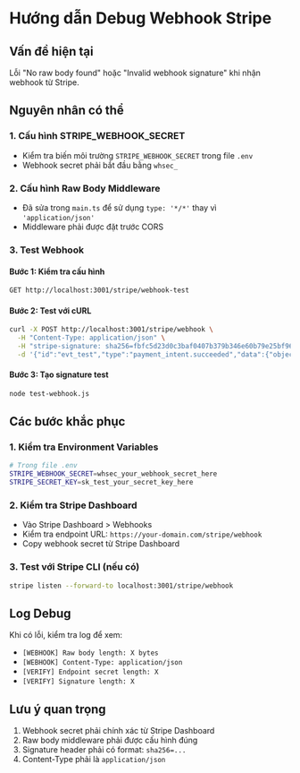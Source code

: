# Hướng dẫn Debug Webhook Stripe

## Vấn đề hiện tại
Lỗi "No raw body found" hoặc "Invalid webhook signature" khi nhận webhook từ Stripe.

## Nguyên nhân có thể

### 1. Cấu hình STRIPE_WEBHOOK_SECRET
- Kiểm tra biến môi trường `STRIPE_WEBHOOK_SECRET` trong file `.env`
- Webhook secret phải bắt đầu bằng `whsec_`

### 2. Cấu hình Raw Body Middleware
- Đã sửa trong `main.ts` để sử dụng `type: '*/*'` thay vì `'application/json'`
- Middleware phải được đặt trước CORS

### 3. Test Webhook

#### Bước 1: Kiểm tra cấu hình
```bash
GET http://localhost:3001/stripe/webhook-test
```

#### Bước 2: Test với cURL
```bash
curl -X POST http://localhost:3001/stripe/webhook \
  -H "Content-Type: application/json" \
  -H "stripe-signature: sha256=fbfc5d23d0c3baf0407b379b346e60b79e25bf96957eb7b0ba23fa3a9adea529" \
  -d '{"id":"evt_test","type":"payment_intent.succeeded","data":{"object":{"id":"pi_test","amount":1000,"currency":"vnd","metadata":{"orderId":"order_123"}}}}'
```

#### Bước 3: Tạo signature test
```bash
node test-webhook.js
```

## Các bước khắc phục

### 1. Kiểm tra Environment Variables
```bash
# Trong file .env
STRIPE_WEBHOOK_SECRET=whsec_your_webhook_secret_here
STRIPE_SECRET_KEY=sk_test_your_secret_key_here
```

### 2. Kiểm tra Stripe Dashboard
- Vào Stripe Dashboard > Webhooks
- Kiểm tra endpoint URL: `https://your-domain.com/stripe/webhook`
- Copy webhook secret từ Stripe Dashboard

### 3. Test với Stripe CLI (nếu có)
```bash
stripe listen --forward-to localhost:3001/stripe/webhook
```

## Log Debug
Khi có lỗi, kiểm tra log để xem:
- `[WEBHOOK] Raw body length: X bytes`
- `[WEBHOOK] Content-Type: application/json`
- `[VERIFY] Endpoint secret length: X`
- `[VERIFY] Signature length: X`

## Lưu ý quan trọng
1. Webhook secret phải chính xác từ Stripe Dashboard
2. Raw body middleware phải được cấu hình đúng
3. Signature header phải có format: `sha256=...`
4. Content-Type phải là `application/json` 
